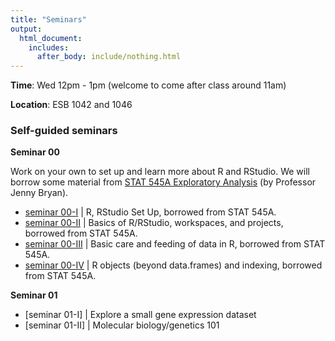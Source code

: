 ```yaml
---
title: "Seminars"
output:
  html_document:
    includes:
      after_body: include/nothing.html
---
```


**Time**: Wed 12pm - 1pm (welcome to come after class around 11am)

**Location**: ESB 1042 and 1046

### Self-guided seminars

**Seminar 00**

Work on your own to set up and learn more about R and RStudio. We will borrow some material from [STAT 545A Exploratory Analysis]('https://stat545-ubc.github.io/topics.html') (by Professor Jenny Bryan).

  * [seminar 00-I]('https://stat545-ubc.github.io/block000_r-rstudio-install.html') | R, RStudio Set Up, borrowed from STAT 545A.
  * [seminar 00-II]('https://stat545-ubc.github.io/block002_hello-r-workspace-wd-project.html') | Basics of R/RStudio, workspaces, and projects, borrowed from STAT 545A.
  * [seminar 00-III]('https://stat545-ubc.github.io/block006_care-feeding-data.html') | Basic care and feeding of data in R, borrowed from STAT 545A.
  * [seminar 00-IV]('https://stat545-ubc.github.io/block004_basic-r-objects.html') | R objects (beyond data.frames) and indexing, borrowed from STAT 545A.

**Seminar 01**

  * [seminar 01-I] | Explore a small gene expression dataset
  * [seminar 01-II] | Molecular biology/genetics 101

